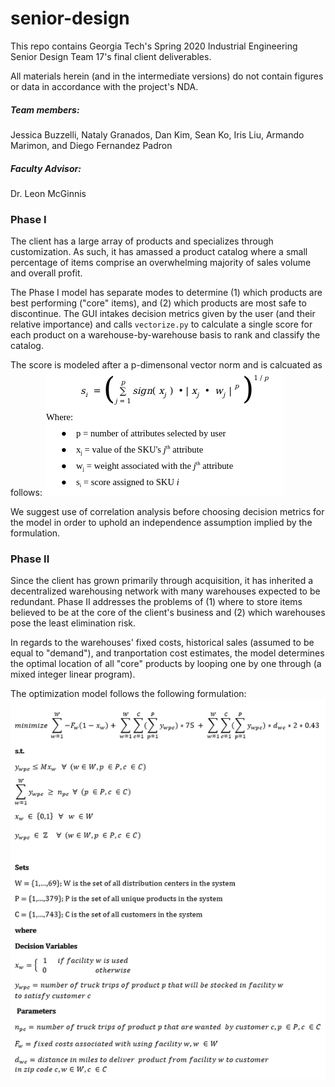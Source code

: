 # senior-design

This repo contains Georgia Tech's Spring 2020 Industrial Engineering Senior Design Team 17's final client deliverables.

All materials herein (and in the intermediate versions) do not contain figures or data in accordance with the project's NDA.

##### Team members: 
Jessica Buzzelli,
Nataly Granados,
Dan Kim,
Sean Ko,
Iris Liu,
Armando Marimon, and
Diego Fernandez Padron

##### Faculty Advisor: 
Dr. Leon McGinnis

### Phase I
The client has a large array of products and specializes through customization. As such, it has amassed a product catalog
where a small percentage of items comprise an overwhelming majority of sales volume and overall profit. 

The Phase I model has separate modes to determine (1) which products are best performing ("core" items), and (2) which products are most 
safe to discontinue. The GUI intakes decision metrics given by the user (and their relative importance) and 
calls ```vectorize.py``` to calculate a single score for each product on a warehouse-by-warehouse basis to rank and 
classify the catalog. 

The score is modeled after a p-dimensonal vector norm and is calcuated as follows:
![](images/formula.png)

We suggest use of correlation analysis before choosing decision metrics for the model in order to uphold an independence assumption
implied by the formulation.

### Phase II
Since the client has grown primarily through acquisition, it has inherited a decentralized warehousing network with 
many warehouses expected to be redundant. Phase II addresses the problems of (1) where to store items believed to be at the
core of the client's business and (2) which warehouses pose the least elimination risk. 

In regards to the warehouses' fixed costs, historical sales (assumed to be equal to "demand"), and tranportation cost estimates,
 the model determines the optimal location of all "core" products by looping one by one through (a mixed integer linear
 program).
  
The optimization model follows the following formulation:
![](images/formulation.png)
 